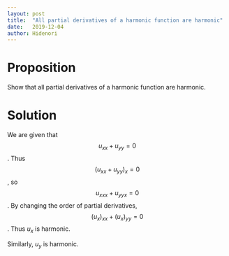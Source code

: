 ```yaml
---
layout: post
title:  "All partial derivatives of a harmonic function are harmonic"
date:   2019-12-04
author: Hidenori
---
```


# Proposition
Show that all partial derivatives of a harmonic function are harmonic.

# Solution
We are given that $$u_{xx} + u_{yy} = 0$$.
Thus $$(u_{xx} + u_{yy})_x = 0$$, so $$u_{xxx} + u_{yyx} = 0$$.
By changing the order of partial derivatives, $$(u_x)_{xx} + (u_x)_{yy} = 0$$.
Thus $u_x$ is harmonic.

Similarly, $u_y$ is harmonic.
